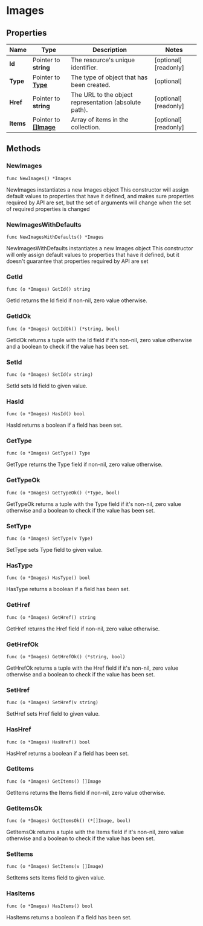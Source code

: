 # Images

## Properties

|Name | Type | Description | Notes|
|------------ | ------------- | ------------- | -------------|
|**Id** | Pointer to **string** | The resource&#39;s unique identifier. | [optional] [readonly] |
|**Type** | Pointer to [**Type**](Type.md) | The type of object that has been created. | [optional] |
|**Href** | Pointer to **string** | The URL to the object representation (absolute path). | [optional] [readonly] |
|**Items** | Pointer to [**[]Image**](Image.md) | Array of items in the collection. | [optional] [readonly] |

## Methods

### NewImages

`func NewImages() *Images`

NewImages instantiates a new Images object
This constructor will assign default values to properties that have it defined,
and makes sure properties required by API are set, but the set of arguments
will change when the set of required properties is changed

### NewImagesWithDefaults

`func NewImagesWithDefaults() *Images`

NewImagesWithDefaults instantiates a new Images object
This constructor will only assign default values to properties that have it defined,
but it doesn't guarantee that properties required by API are set

### GetId

`func (o *Images) GetId() string`

GetId returns the Id field if non-nil, zero value otherwise.

### GetIdOk

`func (o *Images) GetIdOk() (*string, bool)`

GetIdOk returns a tuple with the Id field if it's non-nil, zero value otherwise
and a boolean to check if the value has been set.

### SetId

`func (o *Images) SetId(v string)`

SetId sets Id field to given value.

### HasId

`func (o *Images) HasId() bool`

HasId returns a boolean if a field has been set.

### GetType

`func (o *Images) GetType() Type`

GetType returns the Type field if non-nil, zero value otherwise.

### GetTypeOk

`func (o *Images) GetTypeOk() (*Type, bool)`

GetTypeOk returns a tuple with the Type field if it's non-nil, zero value otherwise
and a boolean to check if the value has been set.

### SetType

`func (o *Images) SetType(v Type)`

SetType sets Type field to given value.

### HasType

`func (o *Images) HasType() bool`

HasType returns a boolean if a field has been set.

### GetHref

`func (o *Images) GetHref() string`

GetHref returns the Href field if non-nil, zero value otherwise.

### GetHrefOk

`func (o *Images) GetHrefOk() (*string, bool)`

GetHrefOk returns a tuple with the Href field if it's non-nil, zero value otherwise
and a boolean to check if the value has been set.

### SetHref

`func (o *Images) SetHref(v string)`

SetHref sets Href field to given value.

### HasHref

`func (o *Images) HasHref() bool`

HasHref returns a boolean if a field has been set.

### GetItems

`func (o *Images) GetItems() []Image`

GetItems returns the Items field if non-nil, zero value otherwise.

### GetItemsOk

`func (o *Images) GetItemsOk() (*[]Image, bool)`

GetItemsOk returns a tuple with the Items field if it's non-nil, zero value otherwise
and a boolean to check if the value has been set.

### SetItems

`func (o *Images) SetItems(v []Image)`

SetItems sets Items field to given value.

### HasItems

`func (o *Images) HasItems() bool`

HasItems returns a boolean if a field has been set.




